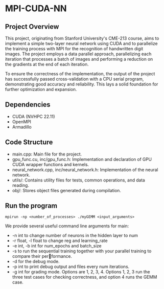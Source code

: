 # MPI-CUDA-NN

## Project Overview
This project, originating from Stanford University's CME-213 course, aims to implement a simple two-layer neural network using CUDA and to parallelize the training process with MPI for the recognition of handwritten digit images. The project employs a data parallel approach, parallelizing each iteration that processes a batch of images and performing a reduction on the gradients at the end of each iteration.

To ensure the correctness of the implementation, the output of the project has successfully passed cross-validation with a CPU serial program, demonstrating good accuracy and reliability. This lays a solid foundation for further optimization and expansion.

## Dependencies

- CUDA (NVHPC 22.11)
- OpenMPI
- Armadillo

## Code Structure
- main.cpp: Main file for the project.
- gpu_func.cu, inc/gpu_func.h: Implementation and declaration of GPU CUDA wrapper functions and kernels.
- neural_network.cpp, inc/neural_network.h: Implementation of the neural network.
- utils/: Contains utility files for tests, common operations, and data reading.
- obj/: Stores object files generated during compilation.

## Run the program
```
mpirun -np <number_of_processes> ./myGEMM <input_arguments>
```
We provide several useful command line arguments for main:
- -n int to change number of neurons in the hidden layer to num
- -r float, -l float to change reg and learning_rate
- -e int, -b int for num_epochs and batch_size
- -s to run the sequential training together with your parallel training to compare their performance.
- -d for the debug mode.
- -p int to print debug output and files every num iterations.
- -g int for grading mode. Options are 1, 2, 3, 4. Options 1, 2, 3 run the three test cases for
checking correctness, and option 4 runs the GEMM case.

